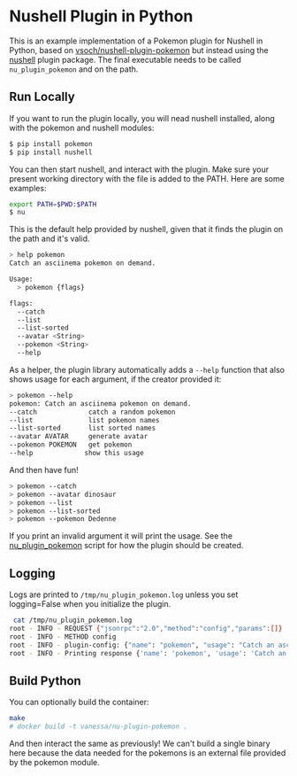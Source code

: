 # Nushell Plugin in Python

This is an example implementation of a Pokemon plugin for Nushell in Python,
based on [vsoch/nushell-plugin-pokemon](https://www.github.com/vsoch/nushell-plugin-pokemon) 
but instead using the [nushell](https://pypi.org/project/nushell/)
plugin package.  The final executable needs to be called `nu_plugin_pokemon` and
on the path.

## Run Locally

If you want to run the plugin locally, you will nead nushell installed, along
with the pokemon and nushell modules:

```bash
$ pip install pokemon
$ pip install nushell
```

You can then start nushell, and interact with the plugin. Make sure your present
working directory with the file is added to the PATH. Here are some examples:

```bash
export PATH=$PWD:$PATH
$ nu
```

This is the default help provided by nushell, given that it finds the plugin on the
path and it's valid.

```bash
> help pokemon
Catch an asciinema pokemon on demand.

Usage:
  > pokemon {flags} 

flags:
  --catch
  --list
  --list-sorted
  --avatar <String>
  --pokemon <String>
  --help
```

As a helper, the plugin library automatically adds a `--help` function that also shows
usage for each argument, if the creator provided it:

```bash
> pokemon --help
pokemon: Catch an asciinema pokemon on demand.
--catch             catch a random pokemon
--list              list pokemon names
--list-sorted       list sorted names
--avatar AVATAR     generate avatar
--pokemon POKEMON   get pokemon
--help             show this usage
```

And then have fun!


```bash
> pokemon --catch
> pokemon --avatar dinosaur
> pokemon --list
> pokemon --list-sorted
> pokemon --pokemon Dedenne
```

If you print an invalid argument it will print the usage. See the [nu_plugin_pokemon](nu_plugin_pokemon)
script for how the plugin should be created.


## Logging

Logs are printed to `/tmp/nu_plugin_pokemon.log` unless you set logging=False when
you initialize the plugin.

```bash
 cat /tmp/nu_plugin_pokemon.log
root - INFO - REQUEST {"jsonrpc":"2.0","method":"config","params":[]}
root - INFO - METHOD config
root - INFO - plugin-config: {"name": "pokemon", "usage": "Catch an asciinema pokemon on demand.\n\n  --avatar AVATAR    generate a pokemon avatar for some unique id.\n  --pokemon POKEMON  generate ascii for a particular pokemon (by name)\n  --catch            catch a random pokemon!\n  --list             list pokemon available\n  --list-sorted      list pokemon available (sorted)\n  --help             show this usage\n", "positional": [], "rest_positional": null, "named": {"avatar": {"Optional": "String"}, "pokemon": {"Optional": "String"}, "catch": "Switch", "help": "Switch", "list": "Switch", "list-sorted": "Switch"}, "is_filter": false}
root - INFO - Printing response {'name': 'pokemon', 'usage': 'Catch an asciinema pokemon on demand.\n\n  --avatar AVATAR    generate a pokemon avatar for some unique id.\n  --pokemon POKEMON  generate ascii for a particular pokemon (by name)\n  --catch            catch a random pokemon!\n  --list             list pokemon available\n  --list-sorted      list pokemon available (sorted)\n  --help             show this usage\n', 'positional': [], 'rest_positional': None, 'named': {'avatar': {'Optional': 'String'}, 'pokemon': {'Optional': 'String'}, 'catch': 'Switch', 'help': 'Switch', 'list': 'Switch', 'list-sorted': 'Switch'}, 'is_filter': False}
```

## Build Python

You can optionally build the container:

```bash
make
# docker build -t vanessa/nu-plugin-pokemon .
```

And then interact the same as previously! We can't build a single binary here because
the data needed for the pokemons is an external file provided by the pokemon module.
